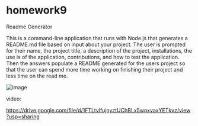 # homework9
Readme Generator

This is a command-line application that runs with Node.js that generates a README.md file based on input about your project. The user is prompted for their name, the project title, a description of the project, installations, the use is of the application, contributions, and how to test the application. Then the answers populate a README generated for the users project so that the user can spend more time working on finishing their project and less time on the read me.


![image](https://user-images.githubusercontent.com/73563078/108572945-6d2ff680-72e1-11eb-8456-e49c041f22b8.png)


video:

https://drive.google.com/file/d/1FTLtvlfujnyztUChBLx5wpxvaxYETkvz/view?usp=sharing
